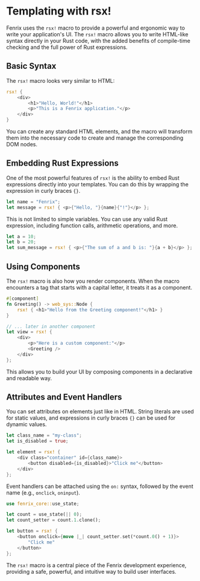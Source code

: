 # Templating with rsx!

Fenrix uses the `rsx!` macro to provide a powerful and ergonomic way to write your application's UI. The `rsx!` macro allows you to write HTML-like syntax directly in your Rust code, with the added benefits of compile-time checking and the full power of Rust expressions.

## Basic Syntax

The `rsx!` macro looks very similar to HTML:

```rust
rsx! {
    <div>
        <h1>"Hello, World!"</h1>
        <p>"This is a Fenrix application."</p>
    </div>
}
```

You can create any standard HTML elements, and the macro will transform them into the necessary code to create and manage the corresponding DOM nodes.

## Embedding Rust Expressions

One of the most powerful features of `rsx!` is the ability to embed Rust expressions directly into your templates. You can do this by wrapping the expression in curly braces `{}`.

```rust
let name = "Fenrix";
let message = rsx! { <p>{"Hello, "}{name}{"!"}</p> };
```

This is not limited to simple variables. You can use any valid Rust expression, including function calls, arithmetic operations, and more.

```rust
let a = 10;
let b = 20;
let sum_message = rsx! { <p>{"The sum of a and b is: "}{a + b}</p> };
```

## Using Components

The `rsx!` macro is also how you render components. When the macro encounters a tag that starts with a capital letter, it treats it as a component.

```rust
#[component]
fn Greeting() -> web_sys::Node {
    rsx! { <h1>"Hello from the Greeting component!"</h1> }
}

// ... later in another component
let view = rsx! {
    <div>
        <p>"Here is a custom component:"</p>
        <Greeting />
    </div>
};
```

This allows you to build your UI by composing components in a declarative and readable way.

## Attributes and Event Handlers

You can set attributes on elements just like in HTML. String literals are used for static values, and expressions in curly braces `{}` can be used for dynamic values.

```rust
let class_name = "my-class";
let is_disabled = true;

let element = rsx! {
    <div class="container" id={class_name}>
        <button disabled={is_disabled}>"Click me"</button>
    </div>
};
```

Event handlers can be attached using the `on:` syntax, followed by the event name (e.g., `onclick`, `oninput`).

```rust
use fenrix_core::use_state;

let count = use_state(|| 0);
let count_setter = count.1.clone();

let button = rsx! {
    <button onclick={move |_| count_setter.set(*count.0() + 1)}>
        "Click me"
    </button>
};
```

The `rsx!` macro is a central piece of the Fenrix development experience, providing a safe, powerful, and intuitive way to build user interfaces.